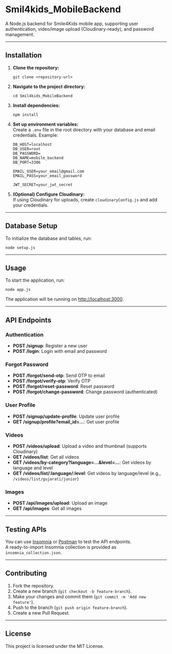 # Smil4kids_MobileBackend

A Node.js backend for Smile4Kids mobile app, supporting user authentication, video/image upload (Cloudinary-ready), and password management.

---

## Installation

1. **Clone the repository:**
   ```
   git clone <repository-url>
   ```
2. **Navigate to the project directory:**
   ```
   cd Smil4kids_MobileBackend
   ```
3. **Install dependencies:**
   ```
   npm install
   ```

4. **Set up environment variables:**  
   Create a `.env` file in the root directory with your database and email credentials. Example:
   ```
   DB_HOST=localhost
   DB_USER=root
   DB_PASSWORD=
   DB_NAME=mobile_backend
   DB_PORT=3306

   EMAIL_USER=your_email@gmail.com
   EMAIL_PASS=your_email_password

   JWT_SECRET=your_jwt_secret
   ```

5. **(Optional) Configure Cloudinary:**  
   If using Cloudinary for uploads, create `cloudinaryConfig.js` and add your credentials.

---

## Database Setup

To initialize the database and tables, run:
```
node setup.js
```

---

## Usage

To start the application, run:
```
node app.js
```
The application will be running on [http://localhost:3000](http://localhost:3000).

---

## API Endpoints

### **Authentication**
- **POST /signup**: Register a new user
- **POST /login**: Login with email and password

### **Forgot Password**
- **POST /forgot/send-otp**: Send OTP to email
- **POST /forgot/verify-otp**: Verify OTP
- **POST /forgot/reset-password**: Reset password
- **POST /forgot/change-password**: Change password (authenticated)

### **User Profile**
- **POST /signup/update-profile**: Update user profile
- **GET /signup/profile?email_id=...**: Get user profile

### **Videos**
- **POST /videos/upload**: Upload a video and thumbnail (supports Cloudinary)
- **GET /videos/list**: Get all videos
- **GET /videos/by-category?language=...&level=...**: Get videos by language and level
- **GET /videos/list/:language/:level**: Get videos by language/level (e.g., `/videos/list/gujarati/junior`)

### **Images**
- **POST /api/images/upload**: Upload an image
- **GET /api/images**: Get all images

---

## Testing APIs

You can use [Insomnia](https://insomnia.rest/) or [Postman](https://www.postman.com/) to test the API endpoints.  
A ready-to-import Insomnia collection is provided as `insomnia_collection.json`.

---

## Contributing

1. Fork the repository.
2. Create a new branch (`git checkout -b feature-branch`).
3. Make your changes and commit them (`git commit -m 'Add new feature'`).
4. Push to the branch (`git push origin feature-branch`).
5. Create a new Pull Request.

---

## License

This project is licensed under the MIT License.
